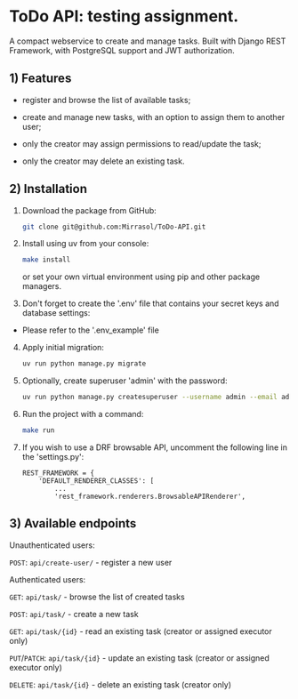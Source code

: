 # ToDo API: testing assignment.
A compact webservice to create and manage tasks.
Built with Django REST Framework, with PostgreSQL support and JWT authorization.

## 1) Features
- register and browse the list of available tasks;

- create and manage new tasks, with an option to assign them to another user;

- only the creator may assign permissions to read/update the task;

- only the creator may delete an existing task.

## 2) Installation

1) Download the package from GitHub:

    ```bash
    git clone git@github.com:Mirrasol/ToDo-API.git
    ```

2) Install using uv from your console:

    ```bash
    make install
    ```

    or set your own virtual environment using pip and other package managers.

3) Don't forget to create the '.env' file that contains your secret keys and database settings: 
 - Please refer to the '.env_example' file

4) Apply initial migration:

    ```bash
    uv run python manage.py migrate
    ```

5) Optionally, create superuser 'admin' with the password:

    ```bash
    uv run python manage.py createsuperuser --username admin --email admin@example.com
    ```

6) Run the project with a command:

    ```bash
    make run
    ```

7) If you wish to use a DRF browsable API, uncomment the following line in the 'settings.py':
    ```
    REST_FRAMEWORK = {
        'DEFAULT_RENDERER_CLASSES': [
            ...
            'rest_framework.renderers.BrowsableAPIRenderer',
    ```

## 3) Available endpoints

Unauthenticated users:

`POST`: `api/create-user/` - register a new user

Authenticated users:

`GET`: `api/task/` - browse the list of created tasks

`POST`: `api/task/` - create a new task

`GET`: `api/task/{id}` - read an existing task (creator or assigned executor only)

`PUT`/`PATCH`: `api/task/{id}` - update an existing task (creator or assigned executor only)

`DELETE`: `api/task/{id}` - delete an existing task (creator only)
